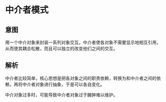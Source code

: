 # 中介者模式

## 意图

用一个中介对象来封装一系列对象交互。中介者使各对象不需要显示地相互引用，从而使其耦合松散，而且可以独立的改变他们之间的交互。

## 解析

中介者比较简单，核心思想是把各对象之间的职责依赖，转换为和中介者之间的依赖，再将中介者对象进行抽象，于是可以各自变化。

中介对象过多时，可能导致中介者对象过于臃肿难以维护。




